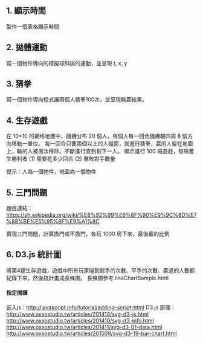 ## 1. 顯示時間
製作一個表格顯示時間

## 2. 拋體運動
寫一個物件導向的模擬球斜拋的運動，並呈現 t, x, y

## 3. 猜拳
寫一個物件導向程式讓兩個人猜拳100次，並呈現輸贏結果。

## 4. 生存遊戲
在 10*10 的網格地圖中，隨機分布 20 個人，每個人每一回合隨機朝四周 8 個方向移動一單位。
每一回合只要兩個以上的人碰面，就進行猜拳，贏的人留在地圖上，輸的人被淘汰移除。不斷進行直到剩下一人。
顯示進行 100 場遊戲，每場產生勝利者 (1) 需要花多少回合 (2) 擊敗對手數量

提示：人為一個物件，地圖為一個物件

## 5. 三門問題
題目連結：https://zh.wikipedia.org/wiki/%E8%92%99%E6%8F%90%E9%9C%8D%E7%88%BE%E5%95%8F%E9%A1%8C

實現三門問題，計算換門或不換門，各玩 1000 局下來，最後贏的比例

## 6. D3.js 統計圖
將第4題生存遊戲，遊戲中所有玩家碰到對手的次數、平手的次數、贏過的人數都紀錄下來，然後統計畫成長條圖。
長條圖參考 lineChartSample.html 
#### 指定閱讀
嵌入js：http://javascript.info/tutorial/adding-script-html
D3.js 原理：
http://www.oxxostudio.tw/articles/201410/svg-d3-js.html
http://www.oxxostudio.tw/articles/201410/svg-d3-info.html
http://www.oxxostudio.tw/articles/201411/svg-d3-01-data.html
http://www.oxxostudio.tw/articles/201509/svg-d3-19-bar-chart.html
